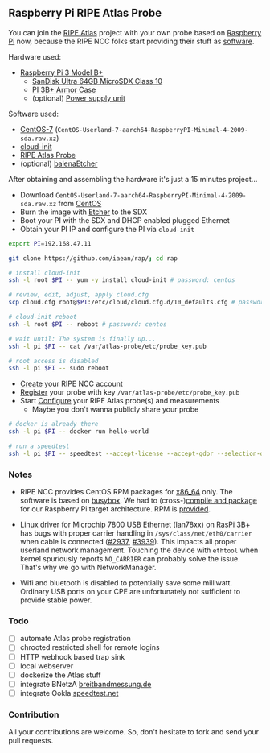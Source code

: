 ## Raspberry Pi RIPE Atlas Probe

You can join the [RIPE Atlas][0] project with your own probe based on [Raspberry Pi][4] now, because the RIPE NCC folks start providing their stuff as [software][1].

Hardware used:

* [Raspberry Pi 3 Model B+][101]
  * [SanDisk Ultra 64GB MicroSDX Class 10][102]
  * [PI 3B+ Armor Case][103]
  * (optional) [Power supply unit][104]

Software used:

* [CentOS-7][5] (`CentOS-Userland-7-aarch64-RaspberryPI-Minimal-4-2009-sda.raw.xz`)
* [cloud-init][8]
* [RIPE Atlas Probe][2]
* (optional) [balenaEtcher][6]

After obtaining and assembling the hardware it's just a 15 minutes project...

* Download `CentOS-Userland-7-aarch64-RaspberryPI-Minimal-4-2009-sda.raw.xz` from [CentOS][5]
* Burn the image with [Etcher][6] to the SDX
* Boot your PI with the SDX and DHCP enabled plugged Ethernet
* Obtain your PI IP and configure the PI via `cloud-init`
```bash
export PI=192.168.47.11

git clone https://github.com/iaean/rap/; cd rap

# install cloud-init
ssh -l root $PI -- yum -y install cloud-init # password: centos

# review, edit, adjust, apply cloud.cfg
scp cloud.cfg root@$PI:/etc/cloud/cloud.cfg.d/10_defaults.cfg # password: centos

# cloud-init reboot
ssh -l root $PI -- reboot # password: centos

# wait until: The system is finally up...
ssh -l pi $PI -- cat /var/atlas-probe/etc/probe_key.pub

# root access is disabled
ssh -l pi $PI -- sudo reboot
```
* [Create][70] your RIPE NCC account
* [Register][71] your probe with key `/var/atlas-probe/etc/probe_key.pub`
* Start [Configure][72] your RIPE Atlas probe(s) and measurements
  * Maybe you don't wanna publicly share your probe
```bash
# docker is already there
ssh -l pi $PI -- docker run hello-world

# run a speedtest
ssh -l pi $PI -- speedtest --accept-license --accept-gdpr --selection-details
```

### Notes

* RIPE NCC provides CentOS RPM packages for [x86_64][20] only. The software is based on [busybox][21]. We had to (cross-)[compile and package][22] for our Raspberry Pi target architecture. RPM is [provided][23].

* Linux driver for Microchip 7800 USB Ethernet (lan78xx) on RasPi 3B+
has bugs with proper carrier handling in `/sys/class/net/eth0/carrier` when cable is connected ([#2937][90], [#3939][91]). This impacts all proper userland network management. Touching the device with `ethtool` when kernel spuriously reports `NO_CARRIER` can probably solve the issue. That's why we go with NetworkManager.

* Wifi and bluetooth is disabled to potentially save some milliwatt. Ordinary USB ports on your CPE are unfortunately not sufficient to provide stable power.

### Todo

- [ ] automate Atlas probe registration
- [ ] chrooted restricted shell for remote logins
- [ ] HTTP webhook based trap sink
- [ ] local webserver
- [ ] dockerize the Atlas stuff
- [ ] integrate BNetzA [breitbandmessung.de][10]
- [ ] integrate Ookla [speedtest.net][9]

### Contribution

All your contributions are welcome. So, don't hesitate to fork and send your pull requests.

[0]: https://atlas.ripe.net/
[1]: https://atlas.ripe.net/docs/software-probe
[2]: https://github.com/RIPE-NCC/ripe-atlas-software-probe

[3]: https://www.raspberrypi.org/
[4]: https://www.raspberrypi.org/products/raspberry-pi-3-model-b-plus/

[5]: http://mirror.centos.org/altarch/7/isos/aarch64/

[6]: https://balena.io/etcher/
[7]: https://github.com/balena-io/etcher/releases/download/v1.5.113/balenaEtcher-Portable-1.5.113.exe

[8]: https://cloudinit.readthedocs.io/

[9]: https://www.speedtest.net/apps/cli
[10]: https://breitbandmessung.de/ueber-den-test

[20]: https://ftp.ripe.net/ripe/atlas/software-probe/
[21]: https://www.busybox.net/
[22]: https://github.com/RIPE-NCC/ripe-atlas-probe-doc
[23]: https://github.com/iaean/rap/releases/tag/init

[70]: https://access.ripe.net/registration
[71]: https://atlas.ripe.net/apply/swprobe/
[72]: https://atlas.ripe.net/probes/

[90]: https://github.com/raspberrypi/linux/issues/2937
[91]: https://github.com/raspberrypi/linux/issues/3939

[101]: https://www.amazon.de/gp/product/B07BFH96M3
[102]: https://www.amazon.de/gp/product/B073JYVKNX
[103]: https://www.amazon.de/gp/product/B07M7M53LT
[104]: https://www.amazon.de/gp/product/B01DP8O5A4
